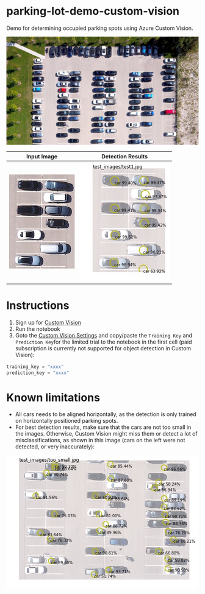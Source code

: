 # parking-lot-demo-custom-vision

Demo for determining occupied parking spots using Azure Custom Vision.

![Alt text](doc/parkinglot.jpg)

| Input Image | Detection Results |
| ------------- |:-------------:|
| ![Alt text](doc/input.jpg)| ![Alt text](doc/output.jpg) |

# Instructions

1. Sign up for [Custom Vision](https://www.customvision.ai) 
1. Run the notebook
1. Goto the [Custom Vision Settings](https://www.customvision.ai/projects#/settings) and copy/paste the `Training Key` and `Prediction Key`for the limited trial to the notebook in the first cell (paid subscription is currently not supported for object detection in Custom Vision):

```python
training_key = "xxxx"
prediction_key = "xxxx"
```

# Known limitations

* All cars needs to be aligned horizontally, as the detection is only trained on horizontally positioned parking spots.
* For best detection results, make sure that the cars are not too small in the images. Otherwise, Custom Vision might miss them or detect a lot of misclassifications, as shown in this image (cars on the left were not detected, or very inaccurately):

![Alt text](doc/too_small.jpg)
